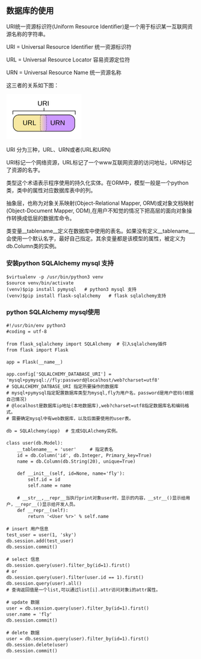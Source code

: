 ## 数据库的使用

URI统一资源标识符(Uniform Resource Identifier)是一个用于标识某一互联网资源名称的字符串。

URI = Universal Resource Identifier 统一资源标识符

URL = Universal Resource Locator 容易资源定位符

URN = Universal Resource Name 统一资源名称

这三者的关系如下图：

<img src="../imgs/uri.png" width = "200" />

URI 分为三种，URL、URN或者(URL和URN)

URI标记一个网络资源，URL标记了一个www互联网资源的访问地址，URN标记了资源的名字。

类型这个术语表示程序使用的持久化实体。在ORM中，模型一般是一个python类，类中的属性对应数据库表中的列。

抽象层，也称为对象关系映射(Object-Relational Mapper, ORM)或对象文档映射(Object-Document Mapper, ODM),在用户不知觉的情况下把高层的面向对象操作转换成低层的数据库命令。

类变量__tablename__定义在数据库中使用的表名。如果没有定义__tablename__,会使用一个默认名字，最好自己指定。其余变量都是该模型的属性，被定义为db.Column类的实例。

### 安装python SQLAlchemy mysql 支持

```
$virtualenv -p /usr/bin/python3 venv
$source venv/bin/activate
(venv)$pip install pymysql   # python3 mysql 支持
(venv)$pip install flask-sqlalchemy   # flask sqlalchemy支持
```

### python SQLAlchemy mysql使用

```
#!/usr/bin/env python3
#coding = utf-8

from flask_sqlalchemy import SQLAlchemy  # 引入sqlalchemy插件
from flask import Flask

app = Flask(__name__)

app.config['SQLALCHEMY_DATABASE_URI'] = 'mysql+pymysql://fly:password@localhost/web?charset=utf8'
# SQLALCHEMY_DATBASE_URI 指定所要操作的数据库
# mysql+pymysql指定配置数据库类型为mysql,fly为用户名，password是用户密码(根据自己情况)
# @localhost是数据库ip地址(本地数据库),web?charset=utf8指定数据库名和编码格式。
# 需要确定mysql中有web数据库，以及后面要使用的user表。

db = SQLAlchemy(app)  # 生成SQLAlchemy实例。

class user(db.Model):
    __tablename__ = 'user'     # 指定表名
    id = db.Column('id', db.Integer, Primary_key=True)
    name = db.Column(db.String(20), unique=True)

    def __init__(self, id=None, name='fly'):
        self.id = id
        self.name = name

    # __str__,__repr__当执行print对象user时，显示的内容，__str__()显示给用户，__repr__()显示给开发人员。
    def __repr__(self):
        return '<User %r>' % self.name

# insert 用户信息
test_user = user(1, 'sky')
db.session.add(test_user)
db.session.commit()

# select 信息
db.session.query(user).filter_by(id=1).first()
# or
db.session.query(user).filter(user.id == 1).first()
db.session.query(user).all()
# 查询返回值是一个list,可以通过list[i].attr访问对象i的attr属性。

# update 数据
user = db.session.query(user).filter_by(id=1).first()
user.name = 'fly'
db.session.commit()

# delete 数据
user = db.session.query(user).filter_by(id=1).first()
db.session.delete(user)
db.session.commit()
```